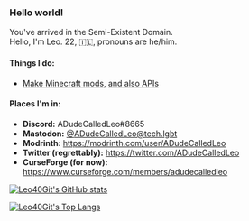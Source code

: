 ### Hello world!

You've arrived in the Semi-Existent Domain.  
Hello, I'm Leo. 22, 🇮🇱, pronouns are he/him.

#### Things I do:
- [Make Minecraft mods](https://github.com/ModsByLeo), [and also APIs](https://github.com/SpeedbridgeMC)

#### Places I'm in:
- **Discord:** ADudeCalledLeo#8665
- **Mastodon:** [@ADudeCalledLeo@tech.lgbt](https://tech.lgbt/@ADudeCalledLeo)
- **Modrinth:** https://modrinth.com/user/ADudeCalledLeo
- **Twitter (regrettably):** https://twitter.com/ADudeCalledLeo
- **CurseForge (for now):** https://www.curseforge.com/members/adudecalledleo

[![Leo40Git's GitHub stats](https://github-readme-stats.vercel.app/api?username=Leo40Git&show_icons=true&theme=tokyonight)](https://github.com/anuraghazra/github-readme-stats)

[![Leo40Git's Top Langs](https://github-readme-stats.vercel.app/api/top-langs/?username=Leo40Git&theme=tokyonight&layout=compact)](https://github.com/anuraghazra/github-readme-stats)
